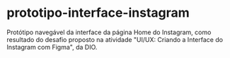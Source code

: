# prototipo-interface-instagram
Protótipo navegável da interface da página Home do Instagram, como resultado do desafio proposto na atividade "UI/UX: Criando a Interface do Instagram com Figma", da DIO.
